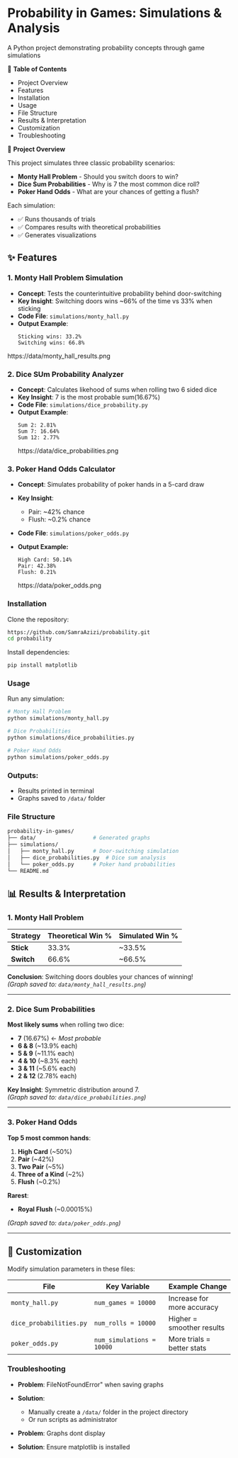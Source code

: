 # Probability in Games: Simulations & Analysis

A Python project demonstrating probability concepts through game simulations

📌 **Table of Contents**

- Project Overview
- Features
- Installation
- Usage
- File Structure
- Results & Interpretation
- Customization
- Troubleshooting

🎯 **Project Overview**

This project simulates three classic probability scenarios:

- **Monty Hall Problem** - Should you switch doors to win?
- **Dice Sum Probabilities** - Why is 7 the most common dice roll?
- **Poker Hand Odds** - What are your chances of getting a flush?

Each simulation:
- ✅ Runs thousands of trials
- ✅ Compares results with theoretical probabilities
- ✅ Generates visualizations
## ✨ Features

### 1. Monty Hall Problem Simulation
- **Concept**: Tests the counterintuitive probability behind door-switching
- **Key Insight**: Switching doors wins ~66% of the time vs 33% when sticking
- **Code File**: `simulations/monty_hall.py`
- **Output Example**:
  ```text
  Sticking wins: 33.2%
  Switching wins: 66.8%
  ```
https://data/monty_hall_results.png

  ### 2. Dice SUm Probability Analyzer
  - **Concept**: Calculates likehood of sums when rolling two 6 sided dice
  - **Key Insight**: 7 is the most probable sum(16.67%)
  - **Code File**: `simulations/dice_probability.py`
  - **Output Example**:
    ```text
    Sum 2: 2.81%
    Sum 7: 16.64%
    Sum 12: 2.77% 
    ```
    https://data/dice_probabilities.png

### 3. Poker Hand Odds Calculator
- **Concept**: Simulates probability of poker hands in a 5-card draw
- **Key Insight**:
    - Pair: ~42% chance
    - Flush: ~0.2% chance

- **Code File**: `simulations/poker_odds.py`
- **Output Example:**
    ```text
    High Card: 50.14%
    Pair: 42.38%
    Flush: 0.21%
    ```

    https://data/poker_odds.png



### Installation
Clone the repository:

```bash
https://github.com/SamraAzizi/probability.git
cd probability
```

Install dependencies:

```bash
pip install matplotlib
```

### Usage
Run any simulation:

```bash
# Monty Hall Problem
python simulations/monty_hall.py

# Dice Probabilities
python simulations/dice_probabilities.py

# Poker Hand Odds
python simulations/poker_odds.py
```

### Outputs:
- Results printed in terminal
- Graphs saved to `/data/` folder

### File Structure
```bash
probability-in-games/
├── data/                  # Generated graphs
├── simulations/
│   ├── monty_hall.py      # Door-switching simulation
│   ├── dice_probabilities.py  # Dice sum analysis
│   └── poker_odds.py      # Poker hand probabilities
└── README.md

```

## 📊 Results & Interpretation

### 1. Monty Hall Problem
| Strategy  | Theoretical Win % | Simulated Win % |
|-----------|------------------|-----------------|
| **Stick** | 33.3%            | ~33.5%          |
| **Switch**| 66.6%            | ~66.5%          |

**Conclusion**: Switching doors doubles your chances of winning!  
*(Graph saved to: `data/monty_hall_results.png`)*

---

### 2. Dice Sum Probabilities  
**Most likely sums** when rolling two dice:  
- **7** (16.67%) ← *Most probable*  
- **6 & 8** (~13.9% each)  
- **5 & 9** (~11.1% each)  
- **4 & 10** (~8.3% each)  
- **3 & 11** (~5.6% each)  
- **2 & 12** (2.78% each) 

**Key Insight**: Symmetric distribution around 7.  
*(Graph saved to: `data/dice_probabilities.png`)*

---

### 3. Poker Hand Odds  
**Top 5 most common hands**:  
1. **High Card** (~50%)  
2. **Pair** (~42%)  
3. **Two Pair** (~5%)  
4. **Three of a Kind** (~2%)  
5. **Flush** (~0.2%)  

**Rarest**:  
- **Royal Flush** (~0.00015%)  

*(Graph saved to: `data/poker_odds.png`)*

---

## 🎨 Customization  
Modify simulation parameters in these files:  

| File                      | Key Variable       | Example Change              |
|---------------------------|--------------------|-----------------------------|
| `monty_hall.py`          | `num_games = 10000` | Increase for more accuracy  |
| `dice_probabilities.py`  | `num_rolls = 10000` | Higher = smoother results   |
| `poker_odds.py`          | `num_simulations = 10000` | More trials = better stats |

### Troubleshooting
- **Problem**: FileNotFoundError" when saving graphs
- **Solution**: 
    - Manually create a `/data/` folder in the project directory
    - Or run scripts as administrator

- **Problem**: Graphs dont display
- **Solution**: Ensure matplotlib is installed
